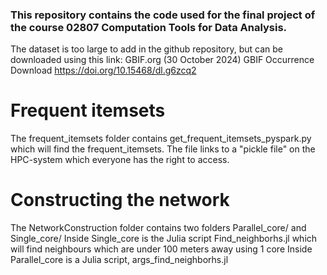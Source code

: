 ### This repository contains the code used for the final project of the course 02807 Computation Tools for Data Analysis. 

The dataset is too large to add in the github repository, but can be downloaded using this link:
GBIF.org (30 October 2024) GBIF Occurrence Download https://doi.org/10.15468/dl.g6zcq2

# Frequent itemsets
The frequent_itemsets folder contains get_frequent_itemsets_pyspark.py which will find the frequent_itemsets.
The file links to a "pickle file" on the HPC-system which everyone has the right to access.

# Constructing the network
The NetworkConstruction folder contains two folders Parallel_core/ and Single_core/
Inside Single_core is the Julia script Find_neighborhs.jl which will find neighbours which are under 100 meters away using 1 core
Inside Parallel_core is a Julia script, args_find_neighborhs.jl



